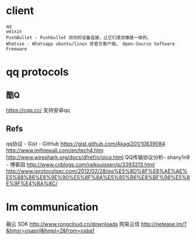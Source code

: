 # client
    qq
    weixin
    PushBullet - Pushbullet 将你的设备连接，让它们感觉像是一体的。
    Whatsie - Whatsapp ubuntu/linux 非官方客户端。 Open-Source Software Freeware

# qq protocols

## 酷Q
https://cqp.cc/
支持安卓qq

## Refs
qq协议 - Gist - GitHub
https://gist.github.com/Akagi201/10839084
http://www.imfirewall.com/en/tech4.htm
http://www.wireshark.org/docs/dfref/o/oicq.html
QQ传输协议分析- shany1n9 - 博客园
http://www.cnblogs.com/raikouissen/p/3393213.html
http://www.iprotocolsec.com/2012/02/28/qq%E5%8D%8F%E8%AE%AE%E5%88%86%E6%9E%90%E5%8F%8A%E5%85%B6%E8%BF%98%E5%8E%9F%E4%BA%8C/

# Im communication
融云 SDK
http://www.rongcloud.cn/downloads
网易云信
http://netease.im/?&hmsr=osapril&hmpl=2&from=osba1
